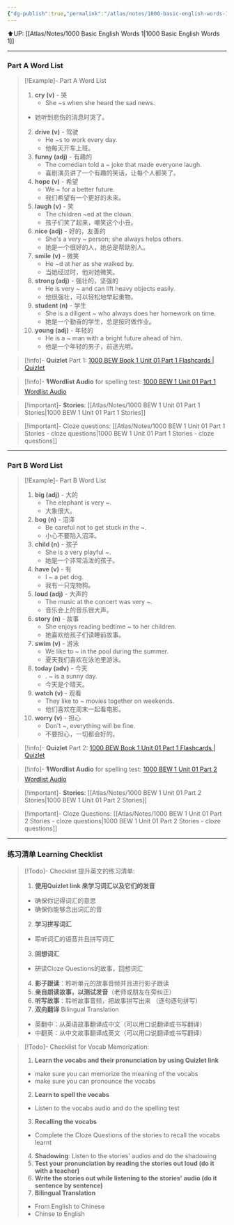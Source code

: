 ```yaml
---
{"dg-publish":true,"permalink":"/atlas/notes/1000-basic-english-words-1-unit-01/","noteIcon":""}
---
```


⬆️UP: [[Atlas/Notes/1000 Basic English Words 1\|1000 Basic English Words 1]]

---
### Part A Word List

> [!Example]- Part A Word List
>1. **cry (v)** - 哭
 >    - She ~s when she heard the sad news. 
> 	- 她听到悲伤的消息时哭了。
> 2. **drive (v)** - 驾驶
 >    - He ~s to work every day. 
 >    - 他每天开车上班。
>3. **funny (adj)** - 有趣的
 >    - The comedian told a ~ joke that made everyone laugh. 
 >    - 喜剧演员讲了一个有趣的笑话，让每个人都笑了。
>4. **hope (v)** - 希望
 >    - We ~ for a better future. 
 >    - 我们希望有一个更好的未来。
> 5. **laugh (v)** - 笑
 >    - The children ~ed at the clown. 
 >    - 孩子们笑了起来，嘲笑这个小丑。
> 6. **nice (adj)** - 好的，友善的
 >    - She's a very ~ person; she always helps others.
 >    - 她是一个很好的人，她总是帮助别人。
> 7. **smile (v)** - 微笑
 >    - He ~d at her as she walked by. 
 >    - 当她经过时，他对她微笑。
> 8. **strong (adj)** - 强壮的，坚强的
 >    - He is very ~ and can lift heavy objects easily. 
 >    - 他很强壮，可以轻松地举起重物。
> 9. **student (n)** - 学生
 >    - She is a diligent ~ who always does her homework on time.
 >    - 她是一个勤奋的学生，总是按时做作业。
> 10. **young (adj)** - 年轻的
>     - He is a ~ man with a bright future ahead of him.
>     - 他是一个年轻的男子，前途光明。

> [!info]- **Quizlet** Part 1: [1000 BEW Book 1 Unit 01 Part 1 Flashcards | Quizlet](https://quizlet.com/918591106/1000-bew-book-1-unit-01-part-1-flash-cards/?i=1vbzw5&x=1qqt)

> [!info]- 🎙️**Wordlist Audio** for spelling test: [1000 BEW 1 Unit 01 Part 1 Wordlist Audio](https://drive.google.com/file/d/1cldAbli9Rk50SKH0lO6j16kexkEq5Zi9/view?usp=drive_link)

> [!important]- **Stories**: [[Atlas/Notes/1000 BEW 1 Unit 01 Part 1 Stories\|1000 BEW 1 Unit 01 Part 1 Stories]]

> [!important]- Cloze questions: [[Atlas/Notes/1000 BEW 1 Unit 01 Part 1 Stories - cloze questions\|1000 BEW 1 Unit 01 Part 1 Stories - cloze questions]]

---
### Part B Word List


> [!Example]- Part B Word List
> 1. **big (adj)** - 大的
 >    -  The elephant is very ~. 
 >    - 大象很大。
>1. **bog (n)** - 沼泽
>     - Be careful not to get stuck in the ~. 
>     - 小心不要陷入沼泽。
> 1. **child (n)** - 孩子
>     - She is a very playful ~. 
>     - 她是一个非常活泼的孩子。
> 1. **have (v)** - 有
 >    - I ~ a pet dog. 
 >    - 我有一只宠物狗。
> 1. **loud (adj)** - 大声的
 >    - The music at the concert was very ~. 
 >    - 音乐会上的音乐很大声。
> 1. **story (n)** - 故事
 >    - She enjoys reading bedtime ~ to her children. 
 >    - 她喜欢给孩子们读睡前故事。
> 1. **swim (v)** - 游泳
 >    - We like to ~ in the pool during the summer. 
 >    - 夏天我们喜欢在泳池里游泳。
> 1. **today (adv)** - 今天
 >    - . ~ is a sunny day. 
 >    - 今天是个晴天。
> 1. **watch (v)** - 观看
 >    - They like to ~ movies together on weekends. 
 >    - 他们喜欢在周末一起看电影。
> 1. **worry (v)** - 担心
 >    - Don't ~, everything will be fine. 
 >    - 不要担心，一切都会好的。

> [!info]- **Quizlet** Part 2: [1000 BEW Book 1 Unit 01 Part 1 Flashcards | Quizlet](https://quizlet.com/918591106/1000-bew-book-1-unit-01-part-1-flash-cards/?i=1vbzw5&x=1jqt)

> [!info]- 🎙️**Wordlist Audio** for spelling test: [1000 BEW 1 Unit 01 Part 2 Wordlist Audio](https://drive.google.com/file/d/1DUVBS7NPxyxHnvVioyPodO3wqng9W19X/view?usp=drive_link)

> [!important]- **Stories**: [[Atlas/Notes/1000 BEW 1 Unit 01 Part 2 Stories\|1000 BEW 1 Unit 01 Part 2 Stories]]

> [!important]- Cloze Questions: [[Atlas/Notes/1000 BEW 1 Unit 01 Part 2 Stories - cloze questions\|1000 BEW 1 Unit 01 Part 2 Stories - cloze questions]]

---
### 练习清单 Learning Checklist

> [!Todo]- Checklist 提升英文的练习清单:
> 1. **使用Quizlet link 来学习词汇以及它们的发音** 
>	- 确保你记得词汇的意思 
>	- 确保你能够念出词汇的音 
> 2. **学习拼写词汇** 
>	- 聆听词汇的语音并且拼写词汇 
> 3. **回想词汇**
>	- 研读Cloze Questions的故事，回想词汇 
> 4. **影子跟读**：聆听单元的故事音频并且进行影子跟读 
> 5. **亲自朗读故事，以测试发音**（老师或朋友在旁纠正）
> 6. **听写故事**：聆听故事音频，把故事拼写出来 （逐句逐句拼写）
> 7. **双向翻译** Bilingual Translation 
>	- 英翻中：从英语故事翻译成中文（可以用口说翻译或书写翻译）
>	- 中翻英：从中文故事翻译成英文（可以用口说翻译或书写翻译）

> [!Todo]- Checklist for Vocab Memorization:
> 
> 1. **Learn the vocabs and their pronunciation by using Quizlet link**
>	- make sure you can memorize the meaning of the vocabs
>	- make sure you can pronounce the vocabs
> 2. **Learn to spell the vocabs**
>	- Listen to the vocabs audio and do the spelling test
> 3. **Recalling the vocabs**
>	- Complete the Cloze Questions of the stories to recall the vocabs learnt
> 4. **Shadowing**: Listen to the stories' audios and do the shadowing
> 5. **Test your pronunciation by reading the stories out loud (do it with a teacher)**
> 6. **Write the stories out while listening to the stories' audio (do it sentence by sentence)**
> 7. **Bilingual Translation** 
> 	- From English to Chinese
> 	- Chinse to English


